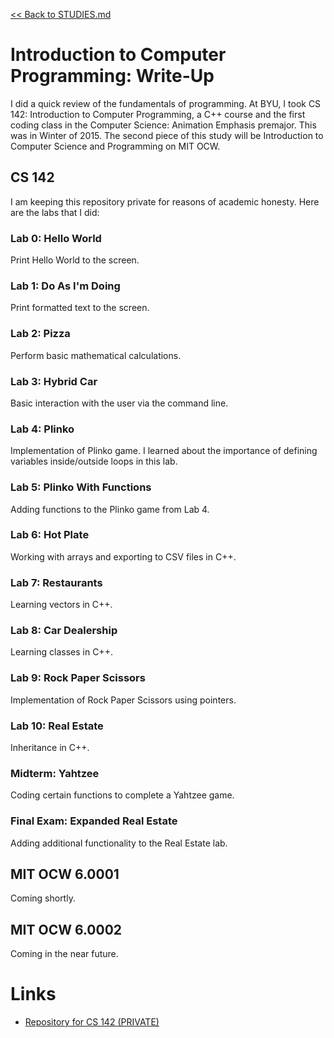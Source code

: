 [<< Back to STUDIES.md](../../STUDIES.md)
# Introduction to Computer Programming: Write-Up

I did a quick review of the fundamentals of programming. At BYU, I took CS 142: Introduction to Computer Programming, a C++ course and the first coding class in the Computer Science: Animation Emphasis premajor. This was in Winter of 2015. The second piece of this study will be Introduction to Computer Science and Programming on MIT OCW. 

## CS 142
I am keeping this repository private for reasons of academic honesty. Here are the labs that I did: 

### Lab 0: Hello World
Print Hello World to the screen. 

### Lab 1: Do As I'm Doing
Print formatted text to the screen. 

### Lab 2: Pizza
Perform basic mathematical calculations. 

### Lab 3: Hybrid Car
Basic interaction with the user via the command line. 

### Lab 4: Plinko
Implementation of Plinko game. I learned about the importance of defining variables inside/outside loops in this lab. 

### Lab 5: Plinko With Functions
Adding functions to the Plinko game from Lab 4. 

### Lab 6: Hot Plate
Working with arrays and exporting to CSV files in C++. 

### Lab 7: Restaurants 
Learning vectors in C++. 

### Lab 8: Car Dealership
Learning classes in C++. 

### Lab 9: Rock Paper Scissors
Implementation of Rock Paper Scissors using pointers. 

### Lab 10: Real Estate
Inheritance in C++. 

### Midterm: Yahtzee
Coding certain functions to complete a Yahtzee game. 

### Final Exam: Expanded Real Estate
Adding additional functionality to the Real Estate lab. 

## MIT OCW 6.0001
Coming shortly.

## MIT OCW 6.0002
Coming in the near future. 

# Links
- [Repository for CS 142 (PRIVATE)](https://github.com/MasqueradeOfSilence/CS_142)
